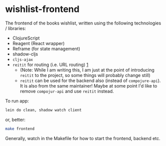 # wishlist-frontend

The frontend of the books wishlist, written using the following technologies / libraries:
 - ClojureScript
 - Reagent (React wrapper)
 - Reframe (for state management)
 - shadow-cljs
 - `cljs-ajax`
 - `reitit` for routing (i.e. URL routing) [1]
   - (Note: While I am writing this, I am just at the point of introducing `reitit` to the project, so some things
     will probably change still)
   - `reitit` can be used for the backend also (instead of `compojure-api`). It is also from the same maintainer! Maybe
     at some point I'd like to remove `compojur-api` and use `reitit` instead.
 
To run app:

```bash
lein do clean, shadow watch client
```

or, better: 

```bash
make frontend
```

Generally, watch in the Makefile for how to start the frontend, backend etc.

[1]: https://github.com/metosin/reitit
